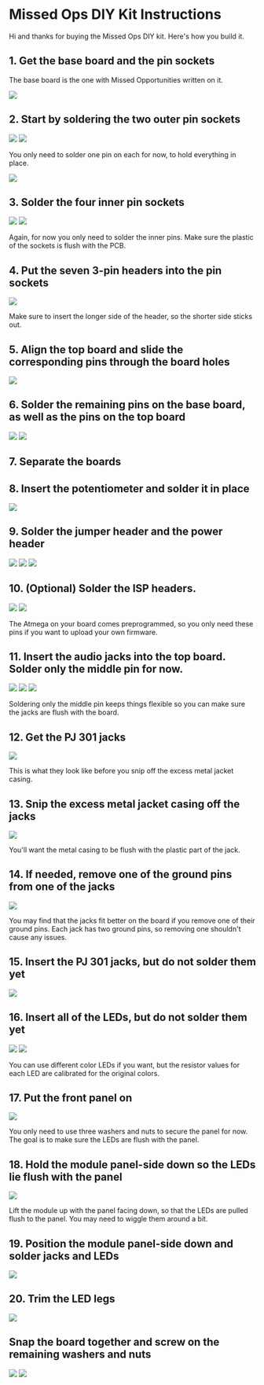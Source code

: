 # Missed Ops DIY Kit Instructions

Hi and thanks for buying the Missed Ops DIY kit. Here's how you build it.

## 1. Get the base board and the pin sockets

The base board is the one with Missed Opportunities written on it.

![](./img/DSC_0023_Cropped.jpg)

## 2. Start by soldering the two outer pin sockets

![](./img/DSC_0026_Cropped.jpg)
![](./img/DSC_0027_Cropped.jpg)

You only need to solder one pin on each for now, to hold everything in place.

![](./img/DSC_0029_Cropped.jpg)

## 3. Solder the four inner pin sockets

![](./img/DSC_0030_Cropped.jpg)
![](./img/DSC_0031_Cropped.jpg)

Again, for now you only need to solder the inner pins. Make sure the plastic of the sockets is flush with the PCB.

## 4. Put the seven 3-pin headers into the pin sockets

![](./img/DSC_0032_Cropped.jpg)

Make sure to insert the longer side of the header, so the shorter side sticks out.

## 5. Align the top board and slide the corresponding pins through the board holes

![](./img/DSC_0035_Cropped.jpg)

## 6. Solder the remaining pins on the base board, as well as the pins on the top board

![](./img/DSC_0033_Cropped.jpg)
![](./img/DSC_0034_Cropped.jpg)

## 7. Separate the boards

## 8. Insert the potentiometer and solder it in place

![](./img/DSC_0036_Cropped.jpg)

## 9. Solder the jumper header and the power header

![](./img/DSC_0037_Cropped.jpg)
![](./img/DSC_0038_Cropped.jpg)
![](./img/DSC_0039_Cropped.jpg)

## 10. (Optional) Solder the ISP headers.

![](./img/DSC_0040_Cropped.jpg)
![](./img/DSC_0041_Cropped.jpg)

The Atmega on your board comes preprogrammed, so you only need these pins if you want to upload your own firmware.

## 11. Insert the audio jacks into the top board. Solder only the middle pin for now.

![](./img/DSC_0043_Cropped.jpg)
![](./img/DSC_0044_Cropped.jpg)
![](./img/DSC_0045_Cropped.jpg)

Soldering only the middle pin keeps things flexible so you can make sure the jacks are flush with the board.

## 12. Get the PJ 301 jacks

![](./img/DSC_0046_Cropped.jpg)

This is what they look like before you snip off the excess metal jacket casing.

## 13. Snip the excess metal jacket casing off the jacks

![](./img/DSC_0047_Cropped.jpg)

You'll want the metal casing to be flush with the plastic part of the jack.

## 14. If needed, remove one of the ground pins from one of the jacks

![](./img/DSC_0049_Cropped.jpg)

You may find that the jacks fit better on the board if you remove one of their ground pins. Each jack has two ground pins, so removing one shouldn't cause any issues.

## 15. Insert the PJ 301 jacks, but do not solder them yet

![](./img/DSC_0050_Cropped.jpg)

## 16. Insert all of the LEDs, but do not solder them yet

![](./img/DSC_0053_Cropped.jpg)
![](./img/DSC_0054_Cropped.jpg)

You can use different color LEDs if you want, but the resistor values for each LED are calibrated for the original colors.

## 17. Put the front panel on

![](./img/DSC_0056_Cropped.jpg)

You only need to use three washers and nuts to secure the panel for now. The goal is to make sure the LEDs are flush with the panel.

## 18. Hold the module panel-side down so the LEDs lie flush with the panel

![](./img/DSC_0057_Cropped.jpg)

Lift the module up with the panel facing down, so that the LEDs are pulled flush to the panel. You may need to wiggle them around a bit.

## 19. Position the module panel-side down and solder jacks and LEDs

![](./img/DSC_0058_Cropped.jpg)

## 20. Trim the LED legs

![](./img/DSC_0060_Cropped.jpg)

## Snap the board together and screw on the remaining washers and nuts

![](./img/DSC_0062_Cropped.jpg)
![](./img/DSC_0063_Cropped.jpg)
